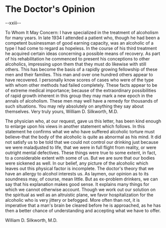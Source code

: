 # The Doctor's Opinion

--xxiii--

To Whom It May Concern: I have specialized in the treatment of alcoholism for many years. In late 1934 I attended a patient who, though he had been a competent businessman of good earning capacity, was an alcoholic of a type I had come to regard as hopeless. In the course of his third treatment he acquired certain ideas concerning a possible means of recovery. As part of his rehabilitation he commenced to present his conceptions to other alcoholics, impressing upon them that they must do likewise with still others. This has become the basis of a rapidly growing fellowship of these men and their families. This man and over one hundred others appear to have recovered. I personally know scores of cases who were of the type with whom other methods had failed completely. These facts appear to be of extreme medical importance; because of the extraordinary possibilities of rapid growth inherent in this group they may mark a new epoch in the annals of alcoholism. These men may well have a remedy for thousands of such situations. You may rely absolutely on anything they say about themselves. Very truly yours, William D. Silkworth, M.D.

The physician who, at our request, gave us this letter, has been kind enough to enlarge upon his views in another statement which follows. In this statement he confirms what we who have suffered alcoholic torture must believe-that the body of the alcoholic is quite as abnormal as his mind. It did not satisfy us to be told that we could not control our drinking just because we were maladjusted to life, that we were in full flight from reality, or were outright mental defectives. These things were true to some extent, in fact, to a considerable extent with some of us. But we are sure that our bodies were sickened as well. In our belief, any picture of the alcoholic which leaves out this physical factor is incomplete. The doctor's theory that we have an allergy to alcohol interests us. As laymen, our opinion as to its soundness may, of course, mean little. But as ex-problem drinkers, we can say that his explanation makes good sense. It explains many things for which we cannot otherwise account. Though we work out our solution on the spiritual as well as an altruistic plane, we favor hospitalization for the alcoholic who is very jittery or befogged. More often than not, it is imperative that a man's brain be cleared before he is approached, as he has then a better chance of understanding and accepting what we have to offer.

William D. Silkworth, M.D.